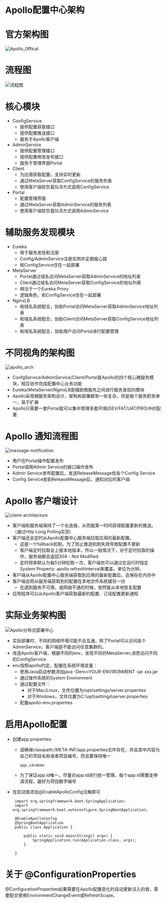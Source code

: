 # Apollo配置中心架构

# 官方架构图
  ![Apollo_Offical]
  
# 流程图
  ![流程图]  
  
# 核心模块
  * ConfigService
    * 提供配置获取接口
    * 提供配置推送接口
    * 服务于Apollo客户端
  * AdminService
    * 提供配置管理接口
    * 提供配置修改发布接口
    * 服务于管理界面Portal     
  * Client
    * 为应用获取配置，支持实时更新
    * 通过MetaServer获取ConfigService的服务列表
    * 使用客户端软负载SLB方式调用ConfigService 
  * Portal
    * 配置管理界面
    * 通过MetaServer获取AdminService的服务列表
    * 使用客户端软负载SLB方式调用AdminService   

# 辅助服务发现模块
  * Eureka
    * 用于服务发现和注册
    * Config/AdminService注册实例并定期报心跳
    * 和ConfigService住在一起部署
  * MetaServer
    * Portal通过域名访问MetaServer获取AdminService的地址列表
    * Client通过域名访问MetaServer获取ConfigService的地址列表
    * 相当于一个Eureka Proxy
    * 逻辑角色，和ConfigService住在一起部署
  * NginxLB
    * 和域名系统配合，协助Portal访问MetaServer获取AdminService地址列表
    * 和域名系统配合，协助Client访问MetaServer获取ConfigService地址列表
    * 和域名系统配合，协助用户访问Portal进行配置管理

# 不同视角的架构图
  ![apollo_arch]
  
  * ConfgService/AdminService/Client/Portal是Apollo的四个核心微服务模块，相互协作完成配置中心业务功能
  * Eureka/MetaServer/NginxLB是辅助微服务之间进行服务发现的模块
  * Apollo采用微服务架构设计，架构和部署都有一些复杂，但是每个服务职责单一，易于扩展
  * Apollo只需要一套Portal就可以集中管理多套环境(DEV/FAT/UAT/PRO)中的配置

# Apollo 通知流程图
  ![message-notification]
  * 用户在Portal操作配置发布
  * Portal调用Admin Service的接口操作发布
  * Admin Service发布配置后，发送ReleaseMessage给各个Config Service
  * Config Service收到ReleaseMessage后，通知对应的客户端
# Apollo 客户端设计
  ![client-architecture]
  * 客户端和服务端保持了一个长连接，从而能第一时间获得配置更新的推送。（通过Http Long Polling实现）
  * 客户端还会定时从Apollo配置中心服务端拉取应用的最新配置。
    * 这是一个fallback机制，为了防止推送机制失效导致配置不更新
    * 客户端定时拉取会上报本地版本，所以一般情况下，对于定时拉取的操作，服务端都会返回304 - Not Modified
    * 定时频率默认为每5分钟拉取一次，客户端也可以通过在运行时指定System Property: apollo.refreshInterval来覆盖，单位为分钟。
  * 客户端从Apollo配置中心服务端获取到应用的最新配置后，会保存在内存中
  * 客户端会把从服务端获取到的配置在本地文件系统缓存一份
    * 在遇到服务不可用，或网络不通的时候，依然能从本地恢复配置
  * 应用程序可以从Apollo客户端获取最新的配置、订阅配置更新通知  
 
# 实际业务架构图  
  ![Apollo分布式部署中心]
  
  * 实际部署时，不同的网络环境可能不会互通，除了Portal可以访问各个AdminService，客户端是不能访问任意集群的。
  * 改造Apollo客户端，根据不同的env，发现不同的MetaServer,进而访问不同的ConfigService
  * env按照apollo约定，配置在系统环境变量：
     * 使用Java启动参数添加java -Denv=YOUR-ENVIRONMENT -jar xxx.jar
     * 通过操作系统的System Environment
     * 通过配置文件：
       * 对于Mac/Linux，文件位置为/opt/settings/server.properties
       * 对于Windows，文件位置为C:\opt\settings\server.properties
     * 配置apollo-env.properties

# 启用Apollo配置
   * 创建app.properties
   
      * 请确保classpath:/META-INF/app.properties文件存在，并且其中内容为自己的项目名称或者项目编号，而且要保持唯一
          ```
          app.id=demo 
          ```
      * 为了保证app.id唯一，尽量对app.id进行统一管理，每个app.id需要走申请流程，最好为项目数字编号
      
   * 在启动类添加@EnableApolloConfig注解即可
       ```
        import org.springframework.boot.SpringApplication;
        import org.springframework.boot.autoconfigure.SpringBootApplication;
        
        @EnableApolloConfig
        @SpringBootApplication
        public class Application {
        
            public static void main(String[] args) {
                SpringApplication.run(Application.class, args);
            }
        
        }
       ```    
     
 # 关于 @ConfigurationProperties
  
  @ConfigurationProperties如果需要在Apollo配置变化时自动更新注入的值，需要配合使用EnvironmentChangeEvent或RefreshScope。
    
        
         

  [Apollo_Offical]: img/Apollo_Offical.png
  [apollo_arch]: img/apollo_arch.png
  [Apollo分布式部署中心]: img/Apollo分布式部署中心.png
  [message-notification]: img/message-notification.png
  [流程图]: img/流程图.png
  [client-architecture]: img/client-architecture.png